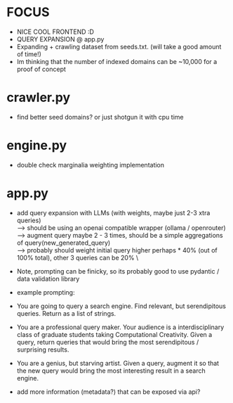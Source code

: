 
# FOCUS
- NICE COOL FRONTEND :D
- QUERY EXPANSION @ app.py
- Expanding + crawling dataset from seeds.txt. (will take a good amount of time!)
- Im thinking that the number of indexed domains can be ~10,000 for a proof of concept


# crawler.py
- find better seed domains? or just shotgun it with cpu time

# engine.py
- double check marginalia weighting implementation

# app.py

- add query expansion with LLMs (with weights, maybe just 2-3 xtra queries) \
--> should be using an openai compatible wrapper (ollama / openrouter) \
--> augment query maybe 2 - 3 times, should be a simple aggregations of query(new_generated_query) \
--> probably should weight initial query higher perhaps * 40% (out of 100% total), other 3 queries can be 20% \

- Note, prompting can be finicky, so its probably good to use pydantic / data validation library
- example prompting:
- You are going to query a search engine. Find relevant, but serendipitous queries. Return as a list of strings.
- You are a professional query maker. Your audience is a interdisciplinary class of graduate students taking Computational Creativity. Given a query, return queries that would bring the most serendipitous / surprising results.
- You are a genius, but starving artist. Given a query, augment it so that the new query would bring the most interesting result in a search engine.


- add more information (metadata?) that can be exposed via api?
